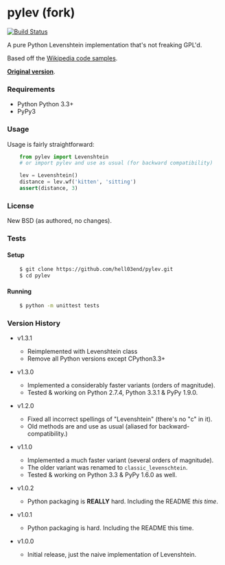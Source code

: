 # pylev (fork)
[![Build Status](https://travis-ci.org/hell03end/pylev.svg?branch=master)](https://travis-ci.org/hell03end/pylev)

A pure Python Levenshtein implementation that's not freaking GPL'd.

Based off the [Wikipedia code samples](http://en.wikipedia.org/wiki/Levenshtein_distance).

**[Original version](https://github.com/toastdriven/pylev)**.


### Requirements
* Python Python 3.3+
* PyPy3


### Usage
Usage is fairly straightforward:

```python
    from pylev import Levenshtein
    # or import pylev and use as usual (for backward compatibility)

    lev = Levenshtein()
    distance = lev.wf('kitten', 'sitting')
    assert(distance, 3)
```


### License
New BSD (as authored, no changes).


### Tests
#### Setup
```bash
    $ git clone https://github.com/hell03end/pylev.git
    $ cd pylev
```

#### Running
```bash
    $ python -m unittest tests
```


### Version History

* v1.3.1
    * Reimplemented with Levenshtein class
    * Remove all Python versions except CPython3.3+

* v1.3.0
    * Implemented a considerably faster variants (orders of magnitude).
    * Tested & working on Python 2.7.4, Python 3.3.1 & PyPy 1.9.0.

* v1.2.0
    * Fixed all incorrect spellings of "Levenshtein" (there's no "c" in it).
    * Old methods are and use as usual (aliased for backward-compatibility.)

* v1.1.0
    * Implemented a much faster variant (several orders of magnitude).
    * The older variant was renamed to ``classic_levenschtein``.
    * Tested & working on Python 3.3 & PyPy 1.6.0 as well.

* v1.0.2
    * Python packaging is **REALLY** hard. Including the README *this time*.

* v1.0.1
    * Python packaging is hard. Including the README this time.

* v1.0.0
    * Initial release, just the naive implementation of Levenshtein.
